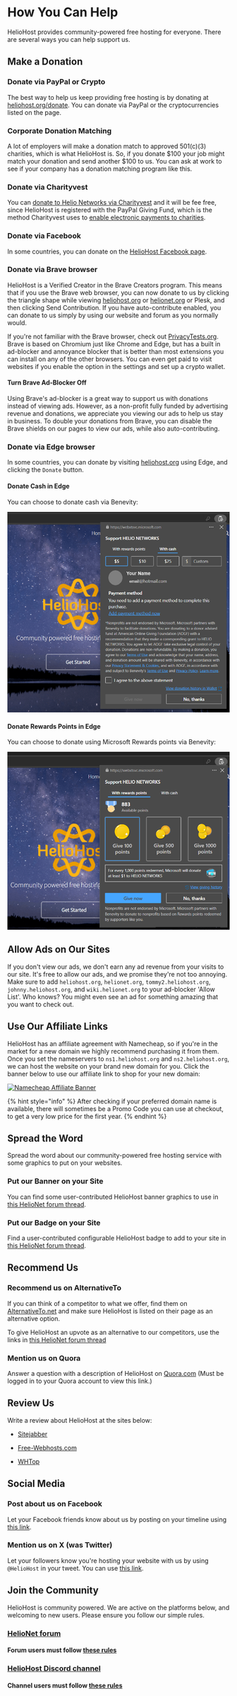 # How You Can Help

HelioHost provides community-powered free hosting for everyone. There are several ways you can help support us.

## Make a Donation

### Donate via PayPal or Crypto

The best way to help us keep providing free hosting is by donating at [heliohost.org/donate](https://heliohost.org/donate/). You can donate via PayPal or the cryptocurrencies listed on the page.

### Corporate Donation Matching

A lot of employers will make a donation match to approved 501(c)(3) charities, which is what HelioHost is. So, if you donate $100 your job might match your donation and send another $100 to us. You can ask at work to see if your company has a donation matching program like this.

### Donate via Charityvest

You can [donate to Helio Networks via Charityvest](https://www.charityvest.org/charity/helio-networks-d5b1f0df-8759-41c4-91b3-e9e75099579d) and it will be fee free, since HelioHost is registered with the PayPal Giving Fund, which is the method Charityvest uses to [enable electronic payments to charities](https://www.charityvest.org/blog/charityvest-implements-paypal-grant-payments-to-enable-electronic-payments-to-charities).

### Donate via Facebook 

In some countries, you can donate on the [HelioHost Facebook page](https://www.facebook.com/HelioHost.org).

### Donate via Brave browser

HelioHost is a Verified Creator in the Brave Creators program. This means that if you use the Brave web browser, you can now donate to us by clicking the triangle shape while viewing [heliohost.org](https://heliohost.org/) or [helionet.org](https://helionet.org/) or Plesk, and then clicking Send Contribution. If you have auto-contribute enabled, you can donate to us simply by using our website and forum as you normally would.

If you're not familiar with the Brave browser, check out [PrivacyTests.org](https://privacytests.org/). Brave is based on Chromium just like Chrome and Edge, but has a built in ad-blocker and annoyance blocker that is better than most extensions you can install on any of the other browsers. You can even get paid to visit websites if you enable the option in the settings and set up a crypto wallet.

#### Turn Brave Ad-Blocker Off

Using Brave's ad-blocker is a great way to support us with donations instead of viewing ads. However, as a non-profit fully funded by advertising revenue and donations, we appreciate you viewing our ads to help us stay in business. To double your donations from Brave, you can disable the Brave shields on our pages to view our ads, while also auto-contributing.

### Donate via Edge browser

In some countries, you can donate by visiting [heliohost.org](https://heliohost.org/) using Edge, and clicking the `Donate` button. 

#### Donate Cash in Edge

You can choose to donate cash via Benevity:

![](../.gitbook/assets/edge-donate-cash.png)

#### Donate Rewards Points in Edge

You can choose to donate using Microsoft Rewards points via Benevity:

![](../.gitbook/assets/edge-donate-microsoft-points.png)

## Allow Ads on Our Sites
<!-- TODO: Add Ricky & Morty to the list of sites to allow ads on, as they get up and running. -->
If you don't view our ads, we don't earn any ad revenue from your visits to our site. It's free to allow our ads, and we promise they're not too annoying. Make sure to add `heliohost.org`, `helionet.org`, `tommy2.heliohost.org`, `johnny.heliohost.org`, and `wiki.helionet.org` to your ad-blocker 'Allow List'. Who knows? You might even see an ad for something amazing that you want to check out.

## Use Our Affiliate Links

HelioHost has an affiliate agreement with Namecheap, so if you're in the market for a new domain we highly recommend purchasing it from them. Once you set the nameservers to `ns1.heliohost.org` and `ns2.heliohost.org`, we can host the website on your brand new domain for you. Click the banner below to use our affiliate link to shop for your new domain:

[![Namecheap Affiliate Banner](https://heliohost.org/images/mail/namecheap.png)](https://heliohost.org/partners/namecheap)

{% hint style="info" %}
After checking if your preferred domain name is available, there will sometimes be a Promo Code you can use at checkout, to get a very low price for the first year.
{% endhint %}

## Spread the Word

Spread the word about our community-powered free hosting service with some graphics to put on your websites.

### Put our Banner on your Site

You can find some user-contributed HelioHost banner graphics to use in [this HelioNet forum thread](https://helionet.org/index/topic/28401-put-our-banner-on-your-site/).

### Put our Badge on your Site

Find a user-contributed configurable HelioHost badge to add to your site in [this HelioNet forum thread](https://helionet.org/index/topic/31107-badge/).

## Recommend Us

### Recommend us on AlternativeTo

If you can think of a competitor to what we offer, find them on [AlternativeTo.net](https://alternativeto.net/) and make sure HelioHost is listed on their page as an alternative option.

To give HelioHost an upvote as an alternative to our competitors, use the links in [this HelioNet forum thread](https://helionet.org/index/topic/28394-upvote-heliohost-on-alternativetonet/#comment-129850)

### Mention us on Quora

Answer a question with a description of HelioHost on [Quora.com](https://www.quora.com/search?q=Web%20Hosting%20Providers) (Must be logged in to your Quora account to view this link.)

## Review Us

Write a review about HelioHost at the sites below:

* [Sitejabber](https://www.sitejabber.com/reviews/heliohost.org)

* [Free-Webhosts.com](http://www.free-webhosts.com/reviews/add-review.php?hostname=HelioHost)

* [WHTop](http://www.whtop.com/review/heliohost.org#reviews-open)

## Social Media

### Post about us on Facebook

Let your Facebook friends know about us by posting on your timeline using [this link](https://www.facebook.com/share.php?u=http://www.heliohost.org/).

### Mention us on X (was Twitter)

Let your followers know you're hosting your website with us by using `@HelioHost` in your tweet. You can use [this link](https://twitter.com/intent/tweet?text=My%20website%20is%20on%20%40heliohost%20the%20community%20powered%20free%20web%20host%20for%20everyone.%20Get%20your%20own%20free%20website%20at%20http%3A%2F%2Fheliohost.org%2F).

## Join the Community

HelioHost is community powered. We are active on the platforms below, and welcoming to new users. Please ensure you follow our simple rules. 

### [HelioNet forum](https://helionet.org/index/) 

#### Forum users must follow [these rules](../hosting/terms.md#helionet-terms)

### [HelioHost Discord channel](https://discord.com/invite/y8QJfXg)

#### Channel users must follow [these rules](https://discord.com/channels/398197622168616962/419629456794058752/1101198173386571816)